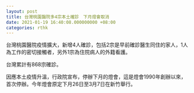 ```yaml
---
layout: post
title: 台灣桃園醫院多4宗本土確診　下月燈會取消
date: 2021-01-19 16:40:08.000000000 +08:00
categories: rthk
---
```


台灣桃園醫院疫情擴大，新增4人確診，包括2宗是早前確診醫生同住的家人，1人為工作的密切接觸者，另外1宗為住院病人的外籍看護。

台灣累計有868宗確診。

因應本土疫情升溫，行政院宣布，停辦下月的燈會，這是燈會1990年創辦以來，首次停辦。今年燈會原定下月26日至3月7日在新竹舉行。
